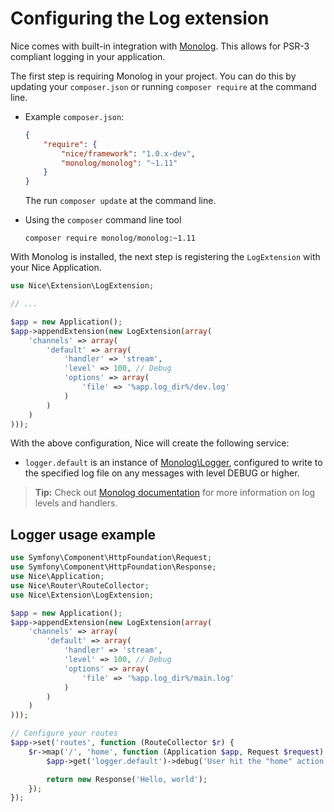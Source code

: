 Configuring the Log extension
===============================

Nice comes with built-in integration with [Monolog](https://github.com/Seldaek/monolog). This allows
for PSR-3 compliant logging in your application.


The first step is requiring Monolog in your project. You can do this by updating your `composer.json` or
running `composer require` at the command line.

*   Example `composer.json`:

    ```json
    {
        "require": {
            "nice/framework": "1.0.x-dev",
            "monolog/monolog": "~1.11"
        }
    }
    ```
    
    The run `composer update` at the command line.
    

*   Using the `composer` command line tool

    ```
    composer require monolog/monolog:~1.11
    ```

With Monolog is installed, the next step is registering the `LogExtension` with your Nice Application.

```php
use Nice\Extension\LogExtension;

// ...

$app = new Application();
$app->appendExtension(new LogExtension(array(
    'channels' => array(
        'default' => array(
            'handler' => 'stream',
            'level' => 100, // Debug
            'options' => array(
                'file' => '%app.log_dir%/dev.log'
            )
        )
    )
)));
```


With the above configuration, Nice will create the following service:

* `logger.default` is an instance of 
[Monolog\Logger](https://github.com/Seldaek/monolog/blob/master/src/Monolog/Logger.php), configured to write to the
specified log file on any messages with level DEBUG or higher.

> **Tip:** Check out [Monolog documentation](https://github.com/Seldaek/monolog#log-levels) for more information on
log levels and handlers.


Logger usage example
--------------------

```php
use Symfony\Component\HttpFoundation\Request;
use Symfony\Component\HttpFoundation\Response;
use Nice\Application;
use Nice\Router\RouteCollector;
use Nice\Extension\LogExtension;

$app = new Application();
$app->appendExtension(new LogExtension(array(
    'channels' => array(
        'default' => array(
            'handler' => 'stream',
            'level' => 100, // Debug
            'options' => array(
                'file' => '%app.log_dir%/main.log'
            )
        )
    )
)));

// Configure your routes
$app->set('routes', function (RouteCollector $r) {
    $r->map('/', 'home', function (Application $app, Request $request) {
        $app->get('logger.default')->debug('User hit the "home" action!');

        return new Response('Hello, world');
    });
});
```